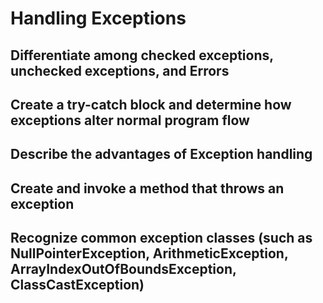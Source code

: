 # Handling Exceptions

## Differentiate among checked exceptions, unchecked exceptions, and Errors

## Create a try-catch block and determine how exceptions alter normal program flow

## Describe the advantages of Exception handling

## Create and invoke a method that throws an exception

## Recognize common exception classes (such as NullPointerException, ArithmeticException, ArrayIndexOutOfBoundsException, ClassCastException)

